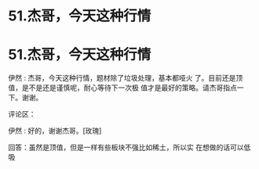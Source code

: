 # 51.杰哥，今天这种行情

# 51.杰哥，今天这种行情

伊然 : 杰哥，今天这种行情，题材除了垃圾处理，基本都哑火 了。目前还是顶值，是不是还是谨慎呢，耐心等待下一次极 值才是最好的策略。请杰哥指点一下。谢谢。

评论区：

伊然 : 好的，谢谢杰哥。[玫瑰]

回答：虽然是顶值，但是一样有些板块不强比如稀土，所以实 在想做的话可以低吸
